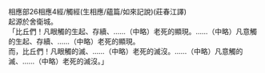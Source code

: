 相應部26相應4經/觸經(生相應/蘊篇/如來記說)(莊春江譯)  
起源於舍衛城。  
「比丘們！凡眼觸的生起、存續、……（中略）老死的顯現。……（中略）凡意觸的生起、存續、……（中略）老死的顯現。  
而，比丘們！凡眼觸的滅、……（中略）老死的滅沒。……（中略）凡意觸的滅、……（中略）老死的滅沒。」  
  
  
